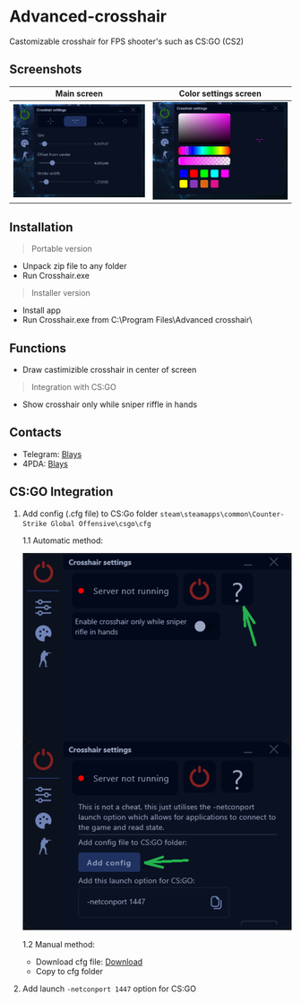 # Advanced-crosshair
Castomizable crosshair for FPS shooter's such as CS:GO (CS2)

## Screenshots
|  Main screen |  Color settings screen |
| :------------: | :------------: |
| <img src="https://github.com/B1ays/Advanced-crosshair/blob/c17b7b7739372a6ba5cae03d65b2f43dbc7899d2/Screenshots/screenshot_1.png"> | <img src="https://github.com/B1ays/Advanced-crosshair/blob/c17b7b7739372a6ba5cae03d65b2f43dbc7899d2/Screenshots/screenshot_2.png"> |

## Installation
> Portable version
* Unpack zip file to any folder
* Run Crosshair.exe
> Installer version
* Install app
* Run Crosshair.exe from C:\Program Files\Advanced crosshair\

## Functions
- Draw castimizible crosshair in center of screen
> Integration with CS:GO
- Show crosshair only while sniper riffle in hands

## Contacts
- Telegram: [Blays](https://t.me/B1ays)
- 4PDA: [Blays](https://4pda.to/forum/index.php?showuser=7576426)

## CS:GO Integration
1. Add config (.cfg file) to CS:Go folder `steam\steamapps\common\Counter-Strike Global Offensive\csgo\cfg`

   1.1 Automatic method:
   
   <img src="https://github.com/B1ays/Advanced-crosshair/blob/21fb9cd8dc8aadbd4cd433942acb14a9ab7cc4be/Screenshots/Guide_screenshot1.png">
   
   1.2 Manual method:
   
   - Download cfg file: [Download](https://github.com/B1ays/Advanced-crosshair/raw/master/gamestate_integration_service.cfg)
   - Copy to cfg folder

3. Add launch `-netconport 1447` option for CS:GO
